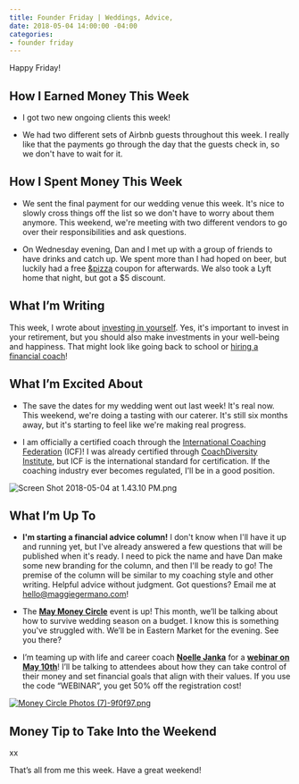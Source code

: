 ```yaml
---
title: Founder Friday | Weddings, Advice,
date: 2018-05-04 14:00:00 -04:00
categories:
- founder friday
---
```


Happy Friday! 

## How I Earned Money This Week

* I got two new ongoing clients this week!

* We had two different sets of Airbnb guests throughout this week. I really like that the payments go through the day that the guests check in, so we don't have to wait for it.

## How I Spent Money This Week

* We sent the final payment for our wedding venue this week. It's nice to slowly cross things off the list so we don't have to worry about them anymore. This weekend, we're meeting with two different vendors to go over their responsibilities and ask questions.

* On Wednesday evening, Dan and I met up with a group of friends to have drinks and catch up. We spent more than I had hoped on beer, but luckily had a free [&pizza](https://andpizza.com/) coupon for afterwards. We also took a Lyft home that night, but got a $5 discount. 

## What I’m Writing

This week, I wrote about [investing in yourself](https://www.maggiegermano.com/blog/when-why-and-how-to-invest-in-yourself/). Yes, it's important to invest in your retirement, but you should also make investments in your well-being and happiness. That might look like going back to school or [hiring a financial coach](https://www.maggiegermano.com/coaching/)!

## What I’m Excited About

* The save the dates for my wedding went out last week! It's real now. This weekend, we're doing a tasting with our caterer. It's still six months away, but it's starting to feel like we're making real progress.

* I am officially a certified coach through the [International Coaching Federation](https://coachfederation.org/) (ICF)! I was already certified through [CoachDiversity Institute](http://coachdiversity.com/), but ICF is the international standard for certification. If the coaching industry ever becomes regulated, I'll be in a good position.

![Screen Shot 2018-05-04 at 1.43.10 PM.png](/uploads/Screen%20Shot%202018-05-04%20at%201.43.10%20PM.png)

## What I’m Up To

* **I'm starting a financial advice column!** I don't know when I'll have it up and running yet, but I've already answered a few questions that will be published when it's ready. I need to pick the name and have Dan make some new branding for the column, and then I'll be ready to go! The premise of the column will be similar to my coaching style and other writing. Helpful advice without judgment. Got questions? Email me at [hello@maggiegermano.com](mailto:hello@maggiegermano.com)!

* The **[May Money Circle](https://www.maggiegermano.com/events/how-to-survive-wedding-season-on-a-budget/)** event is up! This month, we’ll be talking about how to survive wedding season on a budget. I know this is something you've struggled with. We’ll be in Eastern Market for the evening. See you there?

* I’m teaming up with life and career coach **[Noelle Janka](http://www.noellejanka.com/)** for a **[webinar on May 10th](https://www.maggiegermano.com/other-events/webinar-how-to-take-control-of-your-money/)**! I’ll be talking to attendees about how they can take control of their money and set financial goals that align with their values. If you use the code “WEBINAR”, you get 50% off the registration cost!

[![Money Circle Photos (7)-9f0f97.png](/uploads/Money%20Circle%20Photos%20(7)-9f0f97.png)](https://www.maggiegermano.com/events/how-to-survive-wedding-season-on-a-budget/)

## Money Tip to Take Into the Weekend

xx

That’s all from me this week. Have a great weekend!